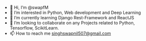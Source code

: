 - 👋 Hi, I’m @swapfM
- 👀 I’m interested in Python, Web development and Deep Learning
- 🌱 I’m currently learning Django Rest-Framework and ReactJS
- 💞️ I’m looking to collaborate on any Projects related to Python, Tensorflow, ScikitLearn.
- 📫 How to reach me singhswapnil507@gmail.com

<!---
swapfM/swapfM is a ✨ special ✨ repository because its `README.md` (this file) appears on your GitHub profile.
You can click the Preview link to take a look at your changes.
--->
